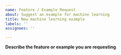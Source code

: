 ```yaml
---
name: Feature / Example Request
about: Suggest an example for machine learning
title: New machine learning example
labels: ''
assignees: ''

---
```


**Describe the feature or example you are requesting**
